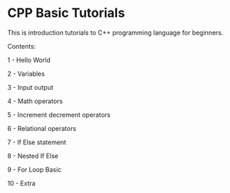 # CPP Basic Tutorials

This is introduction tutorials to C++ programming language for beginners.

Contents:

1 - Hello World

2 - Variables

3 - Input output

4 - Math operators

5 - Increment decrement operators

6 - Relational operators

7 - If Else statement

8 - Nested If Else

9 - For Loop Basic

10 - Extra

